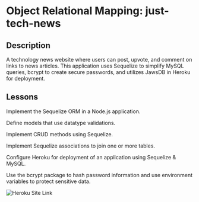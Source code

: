 # Object Relational Mapping: just-tech-news

## Description

A technology news website where users can post, upvote, and comment on links to news articles. This application uses Sequelize to simplify MySQL queries, bcrypt to create secure passwords, and utilizes JawsDB in Heroku for deployment.

## Lessons

Implement the Sequelize ORM in a Node.js application.

Define models that use datatype validations.

Implement CRUD methods using Sequelize.

Implement Sequelize associations to join one or more tables.

Configure Heroku for deployment of an application using Sequelize & MySQL.

Use the bcrypt package to hash password information and use environment variables to protect sensitive data.

![Heroku Site Link](https://lit-depths-29885.herokuapp.com/)